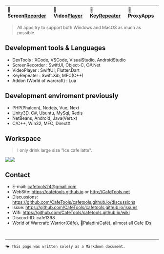 | 🐻 Screen[Recorder](/ScreenRecorder) | 🐯 Video[Player](/VideoPlayer) | 🐼 Key[Repeater](/KeyRepeater) | 🐥 ProxyApps |
|:----------|:----------|:----------|:----------|

> All apps try to support both Windows and MacOS as much as possible.


## Development tools & Languages
- DevTools : XCode, VSCode, VisualStudio, AndroidStudio
- ScreenRecorder : SwiftUI, Object-C, C#.Net
- VideoPlayer : SwiftUI, Flutter.Dart
- KeyRepeater : Swift.Xib, MFC(C++)
- Addon (World of warcraft) : Lua


## Development enviroment previously
- PHP(Phalcon), Nodejs, Vue, Next
- Unity3D, C#, Ubuntu, MySql, Redis
- NetBeans, Android, Java(Vert.x)
- C/C++, Win32, MFC, DirectX


## Workspace
> I only drink large size "Ice cafe latte".

<div style="display: flex;">
    <div style="box-sizing: border-box;">
        <image src="images/cafe_desk.jpg"/>
    </div>
    <div style="box-sizing: border-box;">
        <image src="images/home_desk.jpg"/>
    </div>
</div>


## Contact
- E-mail: <cafetools24@gmail.com>
- WebSite: https://cafetools.github.io or http://CafeTools.net
- Discussions: https://github.com/CafeTools/cafetools.github.io/discussions
- Issue: https://github.com/CafeTools/cafetools.github.io/issues
- Wifi: https://github.com/CafeTools/cafetools.github.io/wiki
- Discord-ID: cafe1398
- World of Warcraft: Warrior(Cåfe), Paladin(Cafë), allmost all Cafe IDs
<br>

---
`🌤️ This page was written solely as a Markdown document.`


 